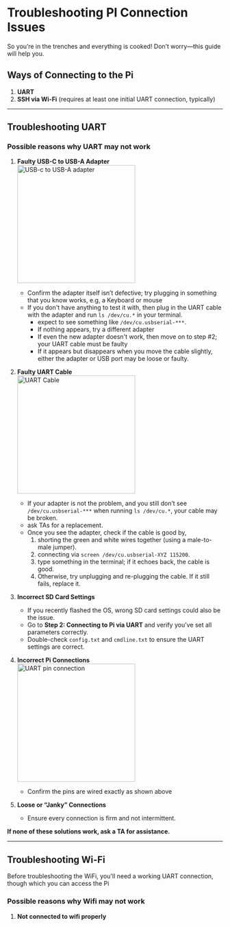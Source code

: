 # Troubleshooting PI Connection Issues

So you’re in the trenches and everything is cooked! Don’t worry—this guide will help you.

## Ways of Connecting to the Pi

1. **UART**
2. **SSH via Wi-Fi** (requires at least one initial UART connection, typically)

---

## Troubleshooting UART

### Possible reasons why UART may not work

1. **Faulty USB-C to USB-A Adapter**  
   <img width="275" alt="USB-c to USB-A adapter" src="https://github.com/user-attachments/assets/b1f17f8d-abed-406e-bad8-152e6b48bdc9" />

   - Confirm the adapter itself isn’t defective; try plugging in something that you know works, e.g, a Keyboard or mouse
   - If you don't have anything to test it with, then plug in the UART cable with the adapter and run `ls /dev/cu.*` in your terminal.  
     - expect to see something like `/dev/cu.usbserial-***`.  
     - If nothing appears, try a different adapter
     - If even the new adapter doesn't work, then move on to step #2; your UART cable must be faulty  
     - If it appears but disappears when you move the cable slightly, either the adapter or USB port may be loose or faulty.

2. **Faulty UART Cable**  
   <img width="275" align="center" alt="UART Cable" src="https://github.com/user-attachments/assets/dd951240-686c-4a95-9822-b8a0a3d752a9" />

   - If your adapter is not the problem, and you still don’t see `/dev/cu.usbserial-***` when running `ls /dev/cu.*`, your cable may be broken.  
   - ask TAs for a replacement.  
   - Once you see the adapter, check if the cable is good by,  
     1. shorting the green and white wires together (using a male-to-male jumper).  
     2. connecting via `screen /dev/cu.usbserial-XYZ 115200`.  
     3. type something in the terminal; if it echoes back, the cable is good.  
     4. Otherwise, try unplugging and re-plugging the cable. If it still fails, replace it.

3. **Incorrect SD Card Settings**  
   - If you recently flashed the OS, wrong SD card settings could also be the issue.  
   - Go to **Step 2: Connecting to Pi via UART** and verify you’ve set all parameters correctly.  
   - Double-check `config.txt` and `cmdline.txt` to ensure the UART settings are correct.

4. **Incorrect Pi Connections**  
   <img width="275" align="center" alt="UART pin connection" src="https://github.com/user-attachments/assets/22662f1b-bd8c-4c9c-a57f-f89d4c2c2668" />

   - Confirm the pins are wired exactly as shown above

5. **Loose or “Janky” Connections**  
   - Ensure every connection is firm and not intermittent.

**If none of these solutions work, ask a TA for assistance.**

---

## Troubleshooting Wi-Fi

Before troubleshooting the WiFi, you'll need a working UART connection, though which you can access the Pi

### Possible reasons why Wifi may not work

1. **Not connected to wifi properly**

